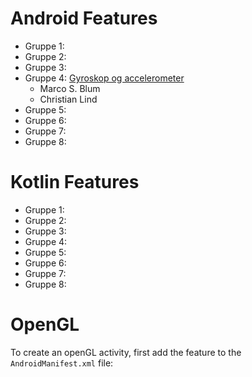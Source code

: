 # Android Features

* Gruppe 1:
* Gruppe 2:
* Gruppe 3:
* Gruppe 4: [Gyroskop og accelerometer](https://github.com/Thug-Lyfe/Gyro-Acc)
  - Marco S. Blum
  - Christian Lind
* Gruppe 5:
* Gruppe 6:
* Gruppe 7:
* Gruppe 8: 

# Kotlin Features

* Gruppe 1:
* Gruppe 2:
* Gruppe 3:
* Gruppe 4: 
* Gruppe 5:
* Gruppe 6:
* Gruppe 7:
* Gruppe 8: 

# OpenGL

To create an openGL activity, first add the feature to the `AndroidManifest.xml` file:
```xml

```
